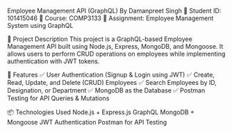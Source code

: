 Employee Management API (GraphQL)
By Damanpreet Singh
📌 Student ID: 101415046
📌 Course: COMP3133
📌 Assignment: Employee Management System using GraphQL

📜 Project Description
This project is a GraphQL-based Employee Management API built using Node.js, Express, MongoDB, and Mongoose. It allows users to perform CRUD operations on employees while implementing authentication with JWT tokens.

📌 Features
✅ User Authentication (Signup & Login using JWT)
✅ Create, Read, Update, and Delete (CRUD) Employees
✅ Search Employees by ID, Designation, or Department
✅ MongoDB as the Database
✅ Postman Testing for API Queries & Mutations

📦 Technologies Used
Node.js + Express.js
GraphQL
MongoDB + Mongoose
JWT Authentication
Postman for API Testing

